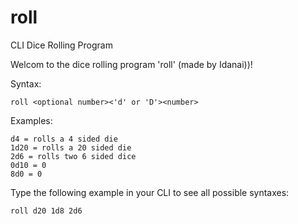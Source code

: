 # roll
CLI Dice Rolling Program

Welcom to the dice rolling program 'roll' (made by Idanai))!

Syntax:

	roll <optional number><'d' or 'D'><number>

Examples:

	d4 = rolls a 4 sided die
	1d20 = rolls a 20 sided die
	2d6 = rolls two 6 sided dice
	0d10 = 0
	8d0 = 0

Type the following example in your CLI to see all possible syntaxes:

	roll d20 1d8 2d6
